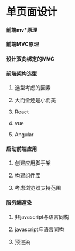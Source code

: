 # 单页面设计

#### 前端mv*原理

#### 前端MVC原理

#### 设计双向绑定的MVC

#### 前端架构选型

1. 选型考虑的因素

2. 大而全还是小而美

3. React

4. vue

5. Angular

#### 启动前端应用

1. 创建应用脚手架

2. 构建组件库

3. 考虑浏览器支持范围

#### 服务端渲染

1. 非javascript与语言同构

2. javascript与语言同构

3. 预渲染


